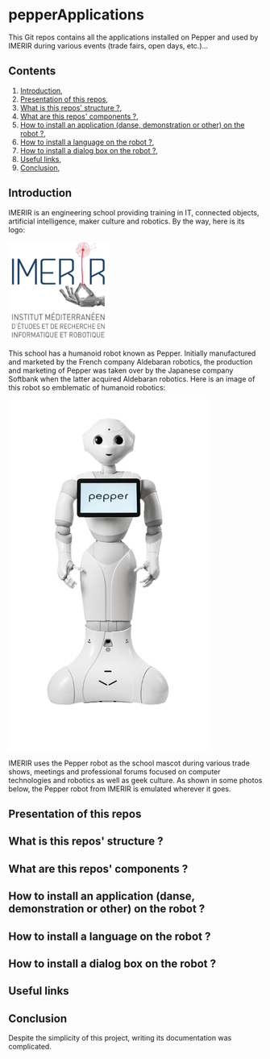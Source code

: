 # pepperApplications

This Git repos contains all the applications installed on Pepper and used by IMERIR during various events (trade fairs, open days, etc.)...

## Contents

1. [Introduction](#introduction),
2. [Presentation of this repos](#presentation_of_this_repos),
3. [What is this repos' structure ?](#what_is_this_repos_structure),
4. [What are this repos' components ?](#what_are_this_repos_components),
5. [How to install an application (danse, demonstration or other) on the robot ?](#how_to_install_an_application_on_the_robot),
6. [How to install a language on the robot ?](#how_to_install_a_language_on_the_robot),
7. [How to install a dialog box on the robot ?](#how_to_install_a_dialog_box_on_the_robot),
8. [Useful links](#useful_links),
9. [Conclusion](#conclusion),

<a name="introduction"></a>
## Introduction

IMERIR is an engineering school providing training in IT, connected objects, artificial intelligence, maker culture and robotics. By the way, here is its logo:

<img src="./images_to_display_in_github_repos/icon.png" data-canonical-src="./images_to_display_in_github_repos/icon.png" width="200" height="200" align="center" />

This school has a humanoid robot known as Pepper. Initially manufactured and marketed by the French company Aldebaran robotics, the production and marketing of Pepper was taken over by the Japanese company Softbank when the latter acquired Aldebaran robotics. Here is an image of this robot so emblematic of humanoid robotics:

<img src="./images_to_display_in_github_repos/pepperRobot.png" data-canonical-src="./images_to_display_in_github_repos/pepperRobot.png" width="400" height="700" align="center" />

IMERIR uses the Pepper robot as the school mascot during various trade shows, meetings and professional forums focused on computer technologies and robotics as well as geek culture. 
As shown in some photos below, the Pepper robot from IMERIR is emulated wherever it goes.

<a name="presentation_of_this_repos"></a>
## Presentation of this repos

<a name="what_is_this_repos_structure"></a>
## What is this repos' structure ?

<a name="what_are_this_repos_components"></a>
## What are this repos' components ?

<a name="how_to_install_an_application_on_the_robot"></a>
## How to install an application (danse, demonstration or other) on the robot ?

<a name="how_to_install_a_language_on_the_robot"></a>
## How to install a language on the robot ?

<a name="how_to_install_a_dialog_box_on_the_robot"></a>
## How to install a dialog box on the robot ?

<a name="useful_links"></a>
## Useful links

<a name="conclusion"></a>
## Conclusion

Despite the simplicity of this project, writing its documentation was complicated.
